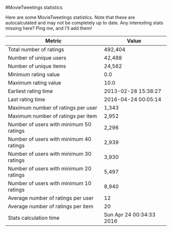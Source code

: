 #MovieTweetings statistics

Here are some MovieTweetings statistics. Note that these are autocalculated and may not be completely up to date. Any interesting stats missing here? Ping me, and I'll add them!

Metric | Value
--- | ---
Total number of ratings                 | 492,404
Number of unique users                  | 42,488
Number of unique items                  | 24,562
Minimum rating value                    | 0.0
Maximum rating value                    | 10.0
Earliest rating time                    | 2013-02-28 15:38:27
Last rating time                        | 2016-04-24 00:05:14
Maximum number of ratings per user      | 1,343
Maximum number of ratings per item      | 2,952
Number of users with minimum 50 ratings | 2,296
Number of users with minimum 40 ratings | 2,939
Number of users with minimum 30 ratings | 3,930
Number of users with minimum 20 ratings | 5,497
Number of users with minimum 10 ratings | 8,940
Average number of ratings per user      | 12
Average number of ratings per item      | 20
Stats calculation time                  | Sun Apr 24 00:34:33 2016

